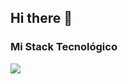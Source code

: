 ## Hi there 👋

<!--
**hamtras591/hamtras591** is a ✨ _special_ ✨ repository because its `README.md` (this file) appears on your GitHub profile.

Here are some ideas to get you started:

- 🔭 I’m currently working on ...
- 🌱 I’m currently learning ...
- 👯 I’m looking to collaborate on ...
- 🤔 I’m looking for help with ...
- 💬 Ask me about ...
- 📫 How to reach me: ...
- 😄 Pronouns: ...
- ⚡ Fun fact: ...
-->
### Mi Stack Tecnológico
<p align="left">
  <a href="https://skillicons.dev">
    <img src="https://skillicons.dev/icons?i=python,pandas,scikitlearn,mysql,git,github,docker" />
  </a>
</p>